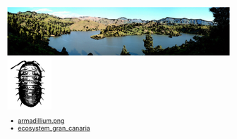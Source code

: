 <img src="https://github.com/universalbit-dev/HArmadillium/blob/main/docs/assets/images/ecosystem_gran_canaria_edited.png" width="auto" />

<img src="https://github.com/universalbit-dev/HArmadillium/blob/main/docs/assets/images/armadillium.png" width="100" />

* [armadillium.png](https://en.wikipedia.org/wiki/Armadillidium)
* [ecosystem_gran_canaria](https://en.wikipedia.org/wiki/Ecosystem#)
